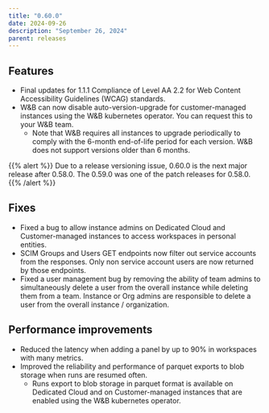 ```yaml
---
title: "0.60.0"
date: 2024-09-26
description: "September 26, 2024"
parent: releases
---
```


## Features

* Final updates for 1.1.1 Compliance of Level AA 2.2 for Web Content Accessibility Guidelines (WCAG) standards.
* W&B can now disable auto-version-upgrade for customer-managed instances using the W&B kubernetes operator. You can request this to your W&B team.
    * Note that W&B requires all instances to upgrade periodically to comply with the 6-month end-of-life period for each version. W&B does not support versions older than 6 months.

<!--more-->

{{% alert %}}
Due to a release versioning issue, 0.60.0 is the next major release after 0.58.0. The 0.59.0 was one of the patch releases for 0.58.0.
{{% /alert %}}

## Fixes

* Fixed a bug to allow instance admins on Dedicated Cloud and Customer-managed instances to access workspaces in personal entities.
* SCIM Groups and Users GET endpoints now filter out service accounts from the responses. Only non service account users are now returned by those endpoints.
* Fixed a user management bug by removing the ability of team admins to simultaneously delete a user from the overall instance while deleting them from a team. Instance or Org admins are responsible to delete a user from the overall instance / organization.

## Performance improvements

* Reduced the latency when adding a panel by up to 90% in workspaces with many metrics.
* Improved the reliability and performance of parquet exports to blob storage when runs are resumed often. 
    * Runs export to blob storage in parquet format is available on Dedicated Cloud and on Customer-managed instances that are enabled using the W&B kubernetes operator.
